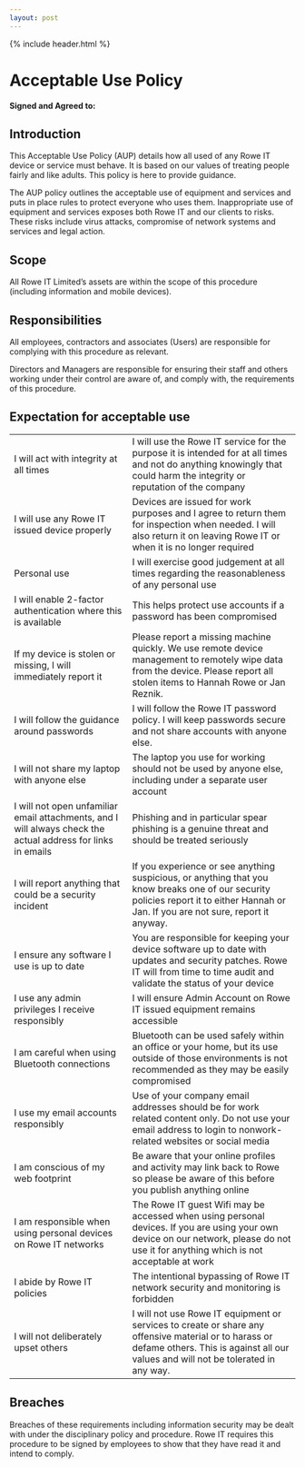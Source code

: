 ```yaml
---
layout: post
---
```


{% include header.html %}

# Acceptable Use Policy

**Signed and Agreed to:**

## Introduction

This Acceptable Use Policy (AUP) details how all used of any Rowe IT device or service must behave. It is based on our values of treating people fairly and like adults. This policy is here to provide guidance. 

The AUP policy outlines the acceptable use of equipment and services and puts in place rules to protect everyone who uses them. Inappropriate use of equipment and services exposes both Rowe IT and our clients to risks. These risks include virus attacks, compromise of network systems and services and legal action. 

## Scope

All Rowe IT Limited’s assets are within the scope of this procedure (including information and mobile devices). 

## Responsibilities

All employees, contractors and associates (Users) are responsible for complying with this procedure as relevant. 

Directors and Managers are responsible for ensuring their staff and others working under their control are aware of, and comply with, the requirements of this procedure. 

## Expectation for acceptable use 

|                                                              |                                                              |
| ------------------------------------------------------------ | ------------------------------------------------------------ |
| I will act with integrity at all times                       | I will use the Rowe IT service for the purpose it is intended for at all times and not do anything knowingly that could harm the integrity or reputation of the company |
| I will use any Rowe IT issued device properly                | Devices are issued for work purposes and I agree to return them for inspection when needed. I will also return it on leaving Rowe IT or when it is no longer required |
| Personal use                                                 | I will exercise good judgement at all times regarding the reasonableness of any personal use |
| I will enable 2-factor authentication where this is available | This helps protect use accounts if a password has been compromised |
| If my device is stolen or missing, I will immediately report it | Please report a missing machine quickly. We use remote device management to remotely wipe data from the device. Please report all stolen items to Hannah Rowe or Jan Reznik. |
| I will follow the guidance around passwords                  | I will follow the Rowe IT password policy. I will keep passwords secure and not share accounts with anyone else. |
| I will not share my laptop with anyone else                  | The laptop you use for working should not be used by anyone else, including under a separate user account |
| I will not open unfamiliar email attachments, and I will always check the actual address for links in emails | Phishing and in particular spear phishing is a genuine threat and should be treated seriously |
| I will report anything that could be a security incident     | If you experience or see anything suspicious, or anything that you know breaks one of our security policies report it to either Hannah or Jan. If you are not sure, report it anyway. |
| I ensure any software I use is up to date                    | You are responsible for keeping your device software up to date with updates and security patches. Rowe IT will from time to time audit and validate the status of your device |
| I use any admin privileges I receive responsibly             | I will ensure Admin Account on Rowe IT issued equipment remains accessible |
| I am careful when using Bluetooth connections                | Bluetooth can be used safely within an office or your home, but its use outside of those environments is not recommended as they may be easily compromised |
| I use my email accounts responsibly                          | Use of your company email addresses should be for work related content only. Do not use your email address to login to nonwork-related websites or social media |
| I am conscious of my web footprint                           | Be aware that your online profiles and activity may link back to Rowe so please be aware of this before you publish anything online |
| I am responsible when using personal devices on Rowe IT  networks | The Rowe IT guest Wifi may be accessed when using personal devices. If you are using your own device on our network, please do not use it for anything which is not acceptable at work |
| I abide by Rowe IT policies                                  | The intentional bypassing of Rowe IT network security and monitoring is forbidden |
| I will not deliberately upset others                         | I will not use Rowe IT equipment or services to create or share any offensive material or to harass or defame others. This is against all our values and will not be tolerated in any way. |

## Breaches

Breaches of these requirements including information security may be dealt with under the disciplinary policy and procedure. Rowe IT requires this procedure to be signed by employees to show that they have read it and intend to comply. 

